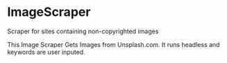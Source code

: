 # ImageScraper
Scraper for sites containing non-copyrighted images

This Image Scraper Gets Images from Unsplash.com.
It runs headless and keywords are user inputed.

